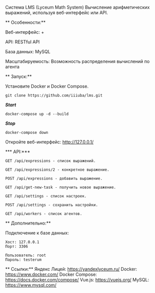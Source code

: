 Система LMS (Lyceum Math System) 
Вычисление арифметических выражений, используя веб-интерфейс или API.

** Особенности:**

Веб-интерфейс: +

API: RESTful API

База данных: MySQL

Масштабируемость: Возможность распределения вычислений по агента


** Запуск:**

Установите Docker и Docker Compose.
```
git clone https://github.com/iiiuba/lms.git
```
***Start***
```
docker-compose up -d --build
```
***Stop***
```
docker-compose down
```
Откройте веб-интерфейс: http://127.0.0.1/

*** API:***
```
GET /api/expressions - список выражений.

GET /api/expressions/2 - конкретное выражение.

POST /api/expressions - добавить выражение.

GET /api/get-new-task - получить новое выражение.

GET /api/settings - список настроек.

POST /api/settings - сохранить настройки.

GET /api/workers - список агентов.
```
** Дополнительно:**

Подключение к базе данных:
```
Хост: 127.0.0.1
Порт: 3306
```
```
Пользователь: root
Пароль: testerum
```
** Ссылки:**
Яндекс Лицей: https://yandexlyceum.ru/
Docker: https://www.docker.com/
Docker Compose: https://docs.docker.com/compose/
Vue.js: https://vuejs.org/
MySQL: https://www.mysql.com/
